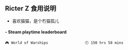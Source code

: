 ## Ricter Z 食用说明
- 喜欢猫猫，是个冇猫孤儿

<!-- steam-box start -->
#### - Steam playtime leaderboard
```text
🎮 World of Warships                 🕘 150 hrs 58 mins
```
<!-- Powered by https://github.com/YouEclipse/steam-box . -->
<!-- steam-box end -->
